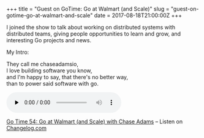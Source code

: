 +++
title = "Guest on GoTime: Go at Walmart (and Scale)"
slug = "guest-on-gotime-go-at-walmart-and-scale"
date = 2017-08-18T21:00:00Z
+++

I joined the show to talk about working on distributed systems with distributed teams, giving people opportunities to learn and grow, and interesting Go projects and news.

My Intro:

They call me chaseadamsio, <br />
I love building software you know, <br />
and I'm happy to say, that there's no better way, <br />
than to power said software with go.

<audio data-theme="night" data-src="https://changelog.com/gotime/54/embed" src="https://cdn.changelog.com/uploads/gotime/54/go-time-54.mp3" preload="none" class="changelog-episode" controls></audio><p><a href="https://changelog.com/gotime/54">Go Time 54: Go at Walmart (and Scale) with Chase Adams</a> – Listen on <a href="https://changelog.com/">Changelog.com</a></p><script async src="//cdn.changelog.com/embed.js"></script>
